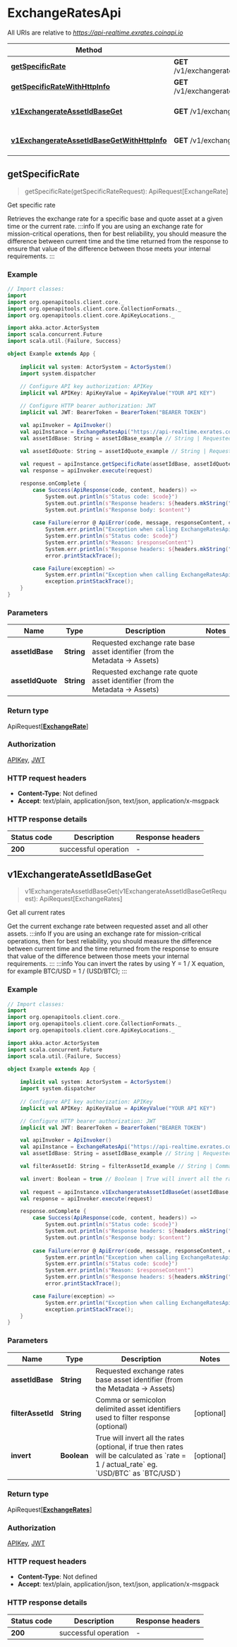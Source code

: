# ExchangeRatesApi

All URIs are relative to *https://api-realtime.exrates.coinapi.io*

Method | HTTP request | Description
------------- | ------------- | -------------
[**getSpecificRate**](ExchangeRatesApi.md#getSpecificRate) | **GET** /v1/exchangerate/{asset_id_base}/{asset_id_quote} | Get specific rate
[**getSpecificRateWithHttpInfo**](ExchangeRatesApi.md#getSpecificRateWithHttpInfo) | **GET** /v1/exchangerate/{asset_id_base}/{asset_id_quote} | Get specific rate
[**v1ExchangerateAssetIdBaseGet**](ExchangeRatesApi.md#v1ExchangerateAssetIdBaseGet) | **GET** /v1/exchangerate/{asset_id_base} | Get all current rates
[**v1ExchangerateAssetIdBaseGetWithHttpInfo**](ExchangeRatesApi.md#v1ExchangerateAssetIdBaseGetWithHttpInfo) | **GET** /v1/exchangerate/{asset_id_base} | Get all current rates



## getSpecificRate

> getSpecificRate(getSpecificRateRequest): ApiRequest[ExchangeRate]

Get specific rate

Retrieves the exchange rate for a specific base and quote asset at a given time or the current rate.              :::info If you are using an exchange rate for mission-critical operations, then for best reliability, you should measure the difference between current time and the time returned from the response to ensure that value of the difference between those meets your internal requirements. :::

### Example

```scala
// Import classes:
import 
import org.openapitools.client.core._
import org.openapitools.client.core.CollectionFormats._
import org.openapitools.client.core.ApiKeyLocations._

import akka.actor.ActorSystem
import scala.concurrent.Future
import scala.util.{Failure, Success}

object Example extends App {
    
    implicit val system: ActorSystem = ActorSystem()
    import system.dispatcher
    
    // Configure API key authorization: APIKey
    implicit val APIKey: ApiKeyValue = ApiKeyValue("YOUR API KEY")

    // Configure HTTP bearer authorization: JWT
    implicit val JWT: BearerToken = BearerToken("BEARER TOKEN")

    val apiInvoker = ApiInvoker()
    val apiInstance = ExchangeRatesApi("https://api-realtime.exrates.coinapi.io")
    val assetIdBase: String = assetIdBase_example // String | Requested exchange rate base asset identifier (from the Metadata -> Assets)

    val assetIdQuote: String = assetIdQuote_example // String | Requested exchange rate quote asset identifier (from the Metadata -> Assets)
    
    val request = apiInstance.getSpecificRate(assetIdBase, assetIdQuote)
    val response = apiInvoker.execute(request)

    response.onComplete {
        case Success(ApiResponse(code, content, headers)) =>
            System.out.println(s"Status code: $code}")
            System.out.println(s"Response headers: ${headers.mkString(", ")}")
            System.out.println(s"Response body: $content")
        
        case Failure(error @ ApiError(code, message, responseContent, cause, headers)) =>
            System.err.println("Exception when calling ExchangeRatesApi#getSpecificRate")
            System.err.println(s"Status code: $code}")
            System.err.println(s"Reason: $responseContent")
            System.err.println(s"Response headers: ${headers.mkString(", ")}")
            error.printStackTrace();

        case Failure(exception) => 
            System.err.println("Exception when calling ExchangeRatesApi#getSpecificRate")
            exception.printStackTrace();
    }
}
```

### Parameters


Name | Type | Description  | Notes
------------- | ------------- | ------------- | -------------
 **assetIdBase** | **String**| Requested exchange rate base asset identifier (from the Metadata -&gt; Assets) |
 **assetIdQuote** | **String**| Requested exchange rate quote asset identifier (from the Metadata -&gt; Assets) |

### Return type

ApiRequest[[**ExchangeRate**](ExchangeRate.md)]


### Authorization

[APIKey](../README.md#APIKey), [JWT](../README.md#JWT)

### HTTP request headers

- **Content-Type**: Not defined
- **Accept**: text/plain, application/json, text/json, application/x-msgpack

### HTTP response details
| Status code | Description | Response headers |
|-------------|-------------|------------------|
| **200** | successful operation |  -  |


## v1ExchangerateAssetIdBaseGet

> v1ExchangerateAssetIdBaseGet(v1ExchangerateAssetIdBaseGetRequest): ApiRequest[ExchangeRates]

Get all current rates

Get the current exchange rate between requested asset and all other assets.              :::info If you are using an exchange rate for mission-critical operations, then for best reliability, you should measure the difference between current time and the time returned from the response to ensure that value of the difference between those meets your internal requirements. :::              :::info You can invert the rates by using Y &#x3D; 1 / X equation, for example BTC/USD &#x3D; 1 / (USD/BTC); :::

### Example

```scala
// Import classes:
import 
import org.openapitools.client.core._
import org.openapitools.client.core.CollectionFormats._
import org.openapitools.client.core.ApiKeyLocations._

import akka.actor.ActorSystem
import scala.concurrent.Future
import scala.util.{Failure, Success}

object Example extends App {
    
    implicit val system: ActorSystem = ActorSystem()
    import system.dispatcher
    
    // Configure API key authorization: APIKey
    implicit val APIKey: ApiKeyValue = ApiKeyValue("YOUR API KEY")

    // Configure HTTP bearer authorization: JWT
    implicit val JWT: BearerToken = BearerToken("BEARER TOKEN")

    val apiInvoker = ApiInvoker()
    val apiInstance = ExchangeRatesApi("https://api-realtime.exrates.coinapi.io")
    val assetIdBase: String = assetIdBase_example // String | Requested exchange rates base asset identifier (from the Metadata -> Assets)

    val filterAssetId: String = filterAssetId_example // String | Comma or semicolon delimited asset identifiers used to filter response (optional)

    val invert: Boolean = true // Boolean | True will invert all the rates (optional, if true then rates will be calculated as `rate = 1 / actual_rate` eg. `USD/BTC` as `BTC/USD`)
    
    val request = apiInstance.v1ExchangerateAssetIdBaseGet(assetIdBase, filterAssetId, invert)
    val response = apiInvoker.execute(request)

    response.onComplete {
        case Success(ApiResponse(code, content, headers)) =>
            System.out.println(s"Status code: $code}")
            System.out.println(s"Response headers: ${headers.mkString(", ")}")
            System.out.println(s"Response body: $content")
        
        case Failure(error @ ApiError(code, message, responseContent, cause, headers)) =>
            System.err.println("Exception when calling ExchangeRatesApi#v1ExchangerateAssetIdBaseGet")
            System.err.println(s"Status code: $code}")
            System.err.println(s"Reason: $responseContent")
            System.err.println(s"Response headers: ${headers.mkString(", ")}")
            error.printStackTrace();

        case Failure(exception) => 
            System.err.println("Exception when calling ExchangeRatesApi#v1ExchangerateAssetIdBaseGet")
            exception.printStackTrace();
    }
}
```

### Parameters


Name | Type | Description  | Notes
------------- | ------------- | ------------- | -------------
 **assetIdBase** | **String**| Requested exchange rates base asset identifier (from the Metadata -&gt; Assets) |
 **filterAssetId** | **String**| Comma or semicolon delimited asset identifiers used to filter response (optional) | [optional]
 **invert** | **Boolean**| True will invert all the rates (optional, if true then rates will be calculated as &#x60;rate &#x3D; 1 / actual_rate&#x60; eg. &#x60;USD/BTC&#x60; as &#x60;BTC/USD&#x60;) | [optional]

### Return type

ApiRequest[[**ExchangeRates**](ExchangeRates.md)]


### Authorization

[APIKey](../README.md#APIKey), [JWT](../README.md#JWT)

### HTTP request headers

- **Content-Type**: Not defined
- **Accept**: text/plain, application/json, text/json, application/x-msgpack

### HTTP response details
| Status code | Description | Response headers |
|-------------|-------------|------------------|
| **200** | successful operation |  -  |

